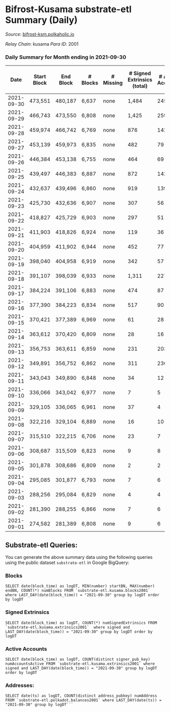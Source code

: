 # Bifrost-Kusama substrate-etl Summary (Daily)

_Source_: [bifrost-ksm.polkaholic.io](https://bifrost-ksm.polkaholic.io)

*Relay Chain*: kusama
*Para ID*: 2001



### Daily Summary for Month ending in 2021-09-30


| Date | Start Block | End Block | # Blocks | # Missing | # Signed Extrinsics (total) | # Active Accounts | # Addresses with Balances | # Events | # Transfers | # XCM Transfers In | # XCM Transfers Out |
| ---- | ----------- | --------- | -------- | --------- | --------------------------- | ----------------- | ------------------------- | -------- | ----------- | ------------------ | ------------------- |
| 2021-09-30 | 473,551 | 480,187 | 6,637 | none  | 1,484 | 245 | 55,959 | 24,490 | 431 ($116,979) |   | 15 ($3,205.84) |
| 2021-09-29 | 466,743 | 473,550 | 6,808 | none  | 1,425 | 259 | 55,893 | 23,838 | 365 ($145,436) |   | 23 ($108,705) |
| 2021-09-28 | 459,974 | 466,742 | 6,769 | none  | 876 | 142 | 55,839 | 20,776 | 242 ($145,682) |   | 2 ($727.62) |
| 2021-09-27 | 453,139 | 459,973 | 6,835 | none  | 482 | 79 |  | 17,356 | 118 ($113,105) |   | 6 ($1,567.72) |
| 2021-09-26 | 446,384 | 453,138 | 6,755 | none  | 464 | 69 | 55,747 | 17,238 | 112 ($169,549) |   | 4 ($1,677.02) |
| 2021-09-25 | 439,497 | 446,383 | 6,887 | none  | 872 | 142 | 55,723 | 21,180 | 180 ($195,484) |   | 6 ($4,369.14) |
| 2021-09-24 | 432,637 | 439,496 | 6,860 | none  | 919 | 139 | 55,662 | 21,521 | 185 ($53,216.89) |   | 2 ($491.60) |
| 2021-09-23 | 425,730 | 432,636 | 6,907 | none  | 307 | 56 | 55,588 | 16,117 | 57 ($10,254.19) |   | 5 ($2,789.19) |
| 2021-09-22 | 418,827 | 425,729 | 6,903 | none  | 297 | 51 | 55,580 | 16,520 | 71 ($24,930.66) |   | 1 ($33.79) |
| 2021-09-21 | 411,903 | 418,826 | 6,924 | none  | 119 | 36 | 55,564 | 14,929 | 21 ($10,135.36) |   | 2 ($36.34) |
| 2021-09-20 | 404,959 | 411,902 | 6,944 | none  | 452 | 77 | 55,555 | 17,710 | 92 ($22,119.31) |   | 4 ($4,277.01) |
| 2021-09-19 | 398,040 | 404,958 | 6,919 | none  | 342 | 57 | 55,514 | 16,521 | 61 ($383,006) |   | 6 ($5,341.38) |
| 2021-09-18 | 391,107 | 398,039 | 6,933 | none  | 1,311 | 227 | 55,494 | 25,690 | 256 ($388,701) |   | 2 ($1,661.42) |
| 2021-09-17 | 384,224 | 391,106 | 6,883 | none  | 474 | 87 |  | 17,402 | 125 ($45,536.10) |   | 3 ($194.99) |
| 2021-09-16 | 377,390 | 384,223 | 6,834 | none  | 517 | 90 | 55,272 | 17,562 | 155 ($65,497.17) |   | 4 ($25,868.50) |
| 2021-09-15 | 370,421 | 377,389 | 6,969 | none  | 61 | 28 | 55,248 | 14,131 |   |   | 1 ($333.78) |
| 2021-09-14 | 363,612 | 370,420 | 6,809 | none  | 28 | 16 | 55,246 | 13,717 |   |   | 2 ($1,259.32) |
| 2021-09-13 | 356,753 | 363,611 | 6,859 | none  | 231 | 203 | 55,246 | 14,217 | 1 ($0.81) |   | 1 ($3,322.89) |
| 2021-09-12 | 349,891 | 356,752 | 6,862 | none  | 311 | 236 | 55,245 | 14,359 |   |   |   |
| 2021-09-11 | 343,043 | 349,890 | 6,848 | none  | 34 | 12 | 55,245 | 13,892 | 47 ($6,929.44) |   |   |
| 2021-09-10 | 336,066 | 343,042 | 6,977 | none  | 7 | 5 | 55,235 | 13,990 |   |   | 2 ($83.02) |
| 2021-09-09 | 329,105 | 336,065 | 6,961 | none  | 37 | 4 | 55,234 | 14,105 |   | 1  |   |
| 2021-09-08 | 322,216 | 329,104 | 6,889 | none  | 16 | 10 | 55,215 | 13,890 |   |   | 6 ($6,705.56) |
| 2021-09-07 | 315,510 | 322,215 | 6,706 | none  | 23 | 7 | 55,215 | 13,509 |   | 2 ($6.65) | 4 ($16.06) |
| 2021-09-06 | 308,687 | 315,509 | 6,823 | none  | 9 | 8 | 55,215 | 13,669 |   |   |   |
| 2021-09-05 | 301,878 | 308,686 | 6,809 | none  | 2 | 2 | 55,215 | 13,631 |   |   |   |
| 2021-09-04 | 295,085 | 301,877 | 6,793 | none  | 7 | 6 | 55,215 | 13,605 |   |   |   |
| 2021-09-03 | 288,256 | 295,084 | 6,829 | none  | 4 | 4 | 55,215 | 13,669 |   |   |   |
| 2021-09-02 | 281,390 | 288,255 | 6,866 | none  | 7 | 6 |  | 13,751 |   |   |   |
| 2021-09-01 | 274,582 | 281,389 | 6,808 | none  | 9 | 6 | 55,215 | 13,639 |   |   |   |

## Substrate-etl Queries:
You can generate the above summary data using the following queries using the public dataset `substrate-etl` in Google BigQuery:


### Blocks
```
SELECT date(block_time) as logDT, MIN(number) startBN, MAX(number) endBN, COUNT(*) numBlocks FROM `substrate-etl.kusama.blocks2001`  where LAST_DAY(date(block_time)) = "2021-09-30" group by logDT order by logDT
```


### Signed Extrinsics
```
SELECT date(block_time) as logDT, COUNT(*) numSignedExtrinsics FROM `substrate-etl.kusama.extrinsics2001`  where signed and LAST_DAY(date(block_time)) = "2021-09-30" group by logDT order by logDT
```


### Active Accounts
```
SELECT date(block_time) as logDT, COUNT(distinct signer_pub_key) numAccountsActive FROM `substrate-etl.kusama.extrinsics2001` where signed and LAST_DAY(date(block_time)) = "2021-09-30" group by logDT order by logDT
```


### Addresses:
```
SELECT date(ts) as logDT, COUNT(distinct address_pubkey) numAddress FROM `substrate-etl.polkadot.balances2001` where LAST_DAY(date(ts)) = "2021-09-30" group by logDT```

